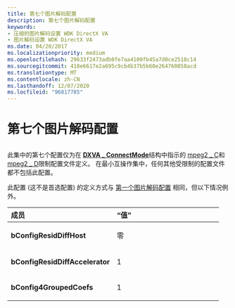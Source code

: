 ```yaml
---
title: 第七个图片解码配置
description: 第七个图片解码配置
keywords:
- 压缩的图片解码设置 WDK DirectX VA
- 图片解码设置 WDK DirectX VA
ms.date: 04/20/2017
ms.localizationpriority: medium
ms.openlocfilehash: 29633f2473adb0fe7aa4100fb45a7d0ce2518c14
ms.sourcegitcommit: 418e6617e2a695c9cb4b37b5b60e264760858acd
ms.translationtype: MT
ms.contentlocale: zh-CN
ms.lasthandoff: 12/07/2020
ms.locfileid: "96817785"
---
```

# <a name="seventh-picture-decoding-configuration"></a>第七个图片解码配置


## <span id="ddk_seventh_picture_decoding_configuration_gg"></span><span id="DDK_SEVENTH_PICTURE_DECODING_CONFIGURATION_GG"></span>


此集中的第七个配置仅为在 [**DXVA \_ ConnectMode**](/windows-hardware/drivers/ddi/dxva/ns-dxva-_dxva_connectmode)结构中指示的 [mpeg2 \_ C](mpeg2-c.md)和 [mpeg2 \_ D](mpeg2-d.md)限制配置文件定义。 在最小互操作集中，任何其他受限制的配置文件都不包括此配置。

此配置 (这不是首选配置) 的定义方式与 [第一个图片解码配置](first-picture-decoding-configuration.md) 相同，但以下情况例外。

<table>
<colgroup>
<col width="50%" />
<col width="50%" />
</colgroup>
<thead>
<tr class="header">
<th align="left">成员</th>
<th align="left">“值”</th>
</tr>
</thead>
<tbody>
<tr class="odd">
<td align="left"><p><strong>bConfigResidDiffHost</strong></p></td>
<td align="left"><p>零</p></td>
</tr>
<tr class="even">
<td align="left"><p><strong>bConfigResidDiffAccelerator</strong></p></td>
<td align="left"><p>1</p></td>
</tr>
<tr class="odd">
<td align="left"><p><strong>bConfig4GroupedCoefs</strong></p></td>
<td align="left"><p>1</p></td>
</tr>
</tbody>
</table>

 

 

